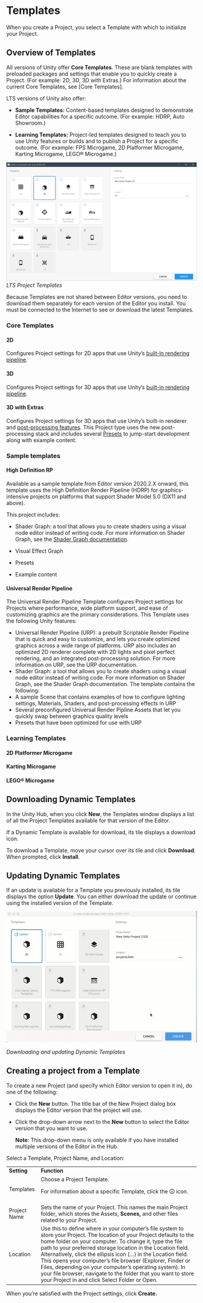 # Templates

When you create a Project, you select a Template with which to initialize your Project.

## Overview of Templates

All versions of Unity offer **Core Templates**. These are blank templates with preloaded packages and settings that enable you to quickly create a Project. (For example: 2D, 3D, 3D with Extras.) For information about the current Core Templates, see [Core Templates].

LTS versions of Unity also offer:

*   **Sample Templates:** Content-based templates designed to demonstrate Editor capabilities for a specific outcome. (For example: HDRP, Auto Showroom.)

*   **Learning Templates:** Project-led templates designed to teach you to use Unity features or builds and to publish a Project for a specific outcome. (For example: FPS Microgame, 2D Platformer Microgame, Karting Microgame, LEGO® Microgame.)


![alt_text](../images/1.png "image_tooltip")
_LTS Project Templates_

Because Templates are not shared between Editor versions, you need to download them separately for each version of the Editor you install. You must be connected to the Internet to see or download the latest Templates.

### Core Templates

#### 2D

Configures Project settings for 2D apps that use Unity’s [built-in rendering pipeline](https://docs.unity3d.com/Manual/SL-RenderPipeline.html).


#### 3D

Configures Project settings for 3D apps that use Unity’s [built-in rendering pipeline](https://docs.unity3d.com/Manual/SL-RenderPipeline.html).


#### 3D with Extras

Configures Project settings for 3D apps that use Unity’s built-in renderer and [post-processing features](https://github.com/Unity-Technologies/PostProcessing/wiki). This Project type uses the new post-processing stack and includes several [Presets](https://docs.unity3d.com/Manual/Presets.html) to jump-start development along with example content.

### Sample templates

#### High Definition RP

Available as a sample template from Editor version 2020.2.X onward, this template uses the High Definition Render Pipeline (HDRP) for graphics-intensive projects on platforms that support Shader Model 5.0 (DX11 and above).

This project includes:

*	Shader Graph: a tool that allows you to create shaders using a visual node editor instead of writing code. For more information on Shader Graph, see the [Shader Graph documentation](https://docs.unity3d.com/Packages/com.unity.shadergraph@latest).

*	Visual Effect Graph

*	Presets

*	Example content

#### Universal Render Pipeline

The Universal Render Pipeline Template configures Project settings for Projects where performance, wide platform support, and ease of customizing graphics are the primary considerations.
This Template uses the following Unity features:
* Universal Render Pipeline (URP): a prebuilt Scriptable Render Pipeline that is quick and easy to customize, and lets you create optimized graphics across a wide range of platforms. URP also includes an optimized 2D renderer complete with 2D lights and pixel
 perfect rendering, and an integrated post-processing solution. For more information on URP, see the URP documentation.
* Shader Graph: a tool that allows you to create shaders using a visual node editor instead of writing code. For more information on Shader Graph, see the Shader Graph documentation.
The template contains the following:
* A sample Scene that contains examples of how to configure lighting settings, Materials, Shaders, and post-processing effects in URP
* Several preconfigured Universal Render Pipline Assets that let you quickly swap between graphics quality levels
* Presets that have been optimized for use with URP

### Learning Templates

#### 2D Platformer Microgame

#### Karting Microgame

#### LEGO® Microgame

## Downloading Dynamic Templates

In the Unity Hub, when you click **New**, the Templates window displays a list of all the Project Templates available for that version of the Editor.

If a Dynamic Template is available for download, its tile displays a download icon.

To download a Template, move your cursor over its tile and click **Download**. When prompted, click **Install**.


## Updating Dynamic Templates

If an update is available for a Template you previously installed, its tile displays the option **Update**. You can either download the update or continue using the installed version of the Template.

![alt_text](../images/2.gif "image_tooltip")

_Downloading and updating Dynamic Templates_


## Creating a project from a Template

To create a new Project (and specify which Editor version to open it in), do one of the following:

*   Click the **New** button. The title bar of the New Project dialog box displays the Editor version that the project will use.
*   Click the drop-down arrow next to the **New** button to select the Editor version that you want to use.

    **Note**: This drop-down menu is only available if you have installed multiple versions of the Editor in the Hub.


Select a Template, Project Name, and Location:


<table>
  <tr>
   <td><strong>Setting</strong>
   </td>
   <td><strong>Function</strong>
   </td>
  </tr>
  <tr>
   <td>Templates
   </td>
   <td>Choose a Project Template.
<p>
For information about a specific Template, click the 🛈 icon.
   </td>
  </tr>
  <tr>
   <td>Project Name
   </td>
   <td>Sets the name of your Project. This names the main Project folder, which stores the Assets,<strong> Scenes,</strong> and other files related to your Project.
   </td>
  </tr>
  <tr>
   <td>Location
   </td>
   <td>Use this to define where in your computer’s file system to store your Project. The location of your Project defaults to the home folder on your computer. To change it, type the file path to your preferred storage location in the Location field. Alternatively, click the ellipsis icon (…) in the Location field. This opens your computer’s file browser (Explorer, Finder or Files, depending on your computer’s operating system). In your file browser, navigate to the folder that you want to store your Project in and click Select Folder or Open.
   </td>
  </tr>
</table>

When you’re satisfied with the Project settings, click **Create.**
